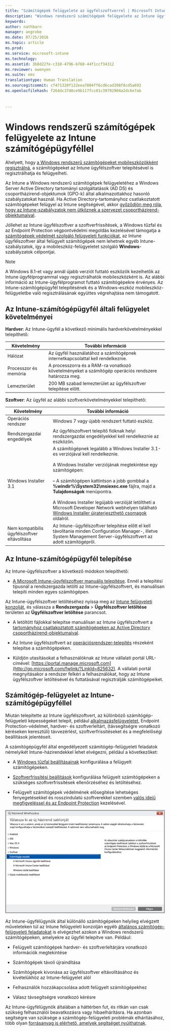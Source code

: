 ```yaml
---
title: "Számítógépek felügyelete az ügyfélszoftverrel | Microsoft Intune"
description: "Windows rendszerű számítógépek felügyelete az Intune ügyfélszoftverrel."
keywords: 
author: nathbarn
manager: angrobe
ms.date: 07/25/2016
ms.topic: article
ms.prod: 
ms.service: microsoft-intune
ms.technology: 
ms.assetid: 3b8d22fe-c318-4796-b760-44f1ccf34312
ms.reviewer: owenyen
ms.suite: ems
translationtype: Human Translation
ms.sourcegitcommit: cf471320f122eea7804ff6cd6cad208f8cd5a692
ms.openlocfilehash: f264dc3740ce9b117fcc01c39792904a2dc6e7ab


---
```


# Windows rendszerű számítógépek felügyelete az Intune számítógépügyféllel
Ahelyett, hogy [a Windows rendszerű számítógépeket mobileszközökként regisztrálná](set-up-windows-device-management-with-microsoft-intune.md), a számítógépeket az Intune ügyfélszoftver telepítésével is regisztrálhatja és felügyelheti.

Az Intune a Windows rendszerű számítógépek felügyeletéhez a Windows Server Active Directory tartományi szolgáltatások (AD DS) és csoportházirend-objektumok (GPO-k) által alkalmazottakhoz hasonló szabályzatokat használ. Ha Active Directory-tartományhoz csatlakoztatott számítógépeket felügyel az Intune segítségével, akkor [győződjön meg róla, hogy az Intune-szabályzatok nem ütköznek a szervezet csoportházirend-objektumaival](resolve-gpo-and-microsoft-intune-policy-conflicts.md).

Jóllehet az Intune ügyfélszoftver a szoftverfrissítések, a Windows tűzfal és az Endpoint Protection végpontvédelmi megoldás kezelésével támogatja a [számítógépek védelmét szolgáló felügyeleti funkciókat](policies-to-protect-windows-pcs-in-microsoft-intune.md), az Intune ügyfélszoftver által felügyelt számítógépek nem lehetnek egyéb Intune-szabályzatok, így a mobileszköz-felügyeletet szolgáló **Windows**-szabályzatok célpontjai.

> [!NOTE]
> A Windows 8.1-et vagy annál újabb verziót futtató eszközök kezelhetők az Intune ügyfélprogrammal vagy regisztrálhatók mobileszközként is. Az alábbi információ az Intune-ügyfélprogramot futtató számítógépekre érvényes. Az Intune-számítógépügyfél telepítésének és a Windows-eszköz mobileszköz-felügyeletbe való regisztrálásának együttes végrehajtása nem támogatott.

## Az Intune-számítógépügyfél általi felügyelet követelményei

**Hardver**: Az Intune-ügyfél a következő minimális hardverkövetelményekkel telepíthető:

|Követelmény|További információ|
|---------------|--------------------|
|Hálózat|Az ügyfél használatához a számítógépnek internetkapcsolattal kell rendelkeznie.|
|Processzor és memória|A processzorra és a RAM-ra vonatkozó követelményeket a számítógép operációs rendszere határozza meg.|
|Lemezterület|200 MB szabad lemezterület az ügyfélszoftver telepítése előtt.|

**Szoftver**: Az ügyfél az alábbi szoftverkövetelményekkel telepíthető:

|Követelmény|További információ|
|---------------|--------------------|
|Operációs rendszer | Windows 7 vagy újabb rendszert futtató eszköz. |
|Rendszergazdai engedélyek|Az ügyfélszoftvert telepítő fióknak helyi rendszergazdai engedélyekkel kell rendelkeznie az eszközön.|
|Windows Installer 3.1|A számítógépnek legalább a Windows Installer 3.1-es verziójával kell rendelkeznie.<br /><br />A Windows Installer verziójának megtekintése egy számítógépen:<br /><br />– A számítógépen kattintson a jobb gombbal a **%windir%\System32\msiexec.exe** fájlra, majd a **Tulajdonságok** menüpontra.<br /><br />A Windows Installer legújabb verzióját letöltheti a Microsoft Developer Network webhelyen található [Windows Installer újraterjeszthető csomagok](http://go.microsoft.com/fwlink/?LinkID=234258) oldalról.|
|Nem kompatibilis ügyfélszoftver eltávolítása|Az Intune-ügyfélszoftver telepítése előtt el kell távolítania minden Configuration Manager-, illetve System Management Server-ügyfélszoftvert az adott számítógépről.|

## Az Intune-számítógépügyfél telepítése
Az Intune-ügyfélszoftver a következő módokon telepíthető:

-  [A Microsoft Intune-ügyfélszoftver manuális telepítése](install-the-windows-pc-client-with-microsoft-intune.md#to-manually-deploy-the-client-software). Ennél a telepítési típusnál a rendszergazda letölti az Intune-ügyfélszoftvert, és manuálisan telepíti minden egyes számítógépen.

  Az Intune-ügyfélszoftver letöltéséhez nyissa meg az [Intune felügyeleti konzolját](https://manage.microsoft.com), és válassza a **Rendszergazda** > **Ügyfélszoftver letöltése** területen az **Ügyfélszoftver letöltése** parancsot.

-  A letöltött fájlokkal telepítse manuálisan az Intune ügyfélszoftvert a [tartományhoz csatlakoztatott számítógépeken az Active Directory csoportházirend-objektumaival](install-the-windows-pc-client-with-microsoft-intune.md#to-automatically-deploy-the-client-software-by-using-group-policy).

-  Az Intune ügyfélszoftvert az [operációsrendszer-telepítés](install-the-windows-pc-client-with-microsoft-intune.md#install-the-microsoft-intune-client-software-as-part-of-an-image) részeként telepítse a számítógépeken.

-  Küldjön utasításokat a felhasználóknak az Intune vállalati portál URL-címével: [https://portal.manage.microsoft.com](http://go.microsoft.com/fwlink/?LinkId=825632). A vállalati portál megnyitásakor a rendszer felkéri a felhasználókat, hogy az Intune ügyfélszoftver letöltésével és futtatásával regisztrálják számítógépeiket.

## Számítógép-felügyelet az Intune-számítógépügyféllel
Miután telepítette az Intune ügyfélszoftvert, az különböző számítógép-felügyeleti képességeket telepít, például [alkalmazásfelügyeletet](deploy-apps-in-microsoft-intune.md), Endpoint Protection-védelmet, hardver- és szoftverleltárt, (távsegítségre vonatkozó kéréseken keresztüli) távvezérlést, szoftverfrissítéseket és a megfelelőségi beállítások jelentéseit.

A számítógépügyfél által engedélyezett számítógép-felügyeleti feladatok némelyikét Intune-házirendekkel lehet elvégezni, például a következőket:

-   A [Windows tűzfal beállításainak](help-protect-windows-pcs-using-windows-firewall-policies-in-microsoft-intune.md) konfigurálása a felügyelt számítógépeken.

-   [Szoftverfrissítési beállítások](keep-windows-pcs-up-to-date-with-software-updates-in-microsoft-intune.md) konfigurálása felügyelt számítógépeken a szükséges szoftverfrissítések ellenőrzéséhez és letöltéséhez.

-   Felügyelt számítógépek védelmének elősegítése lehetséges fenyegetésekkel és rosszindulatú szoftverekkel szemben [valós idejű megfigyeléssel és az Endpoint Protection](help-secure-windows-pcs-with-endpoint-protection-for-microsoft-intune.md) kezelésével.

![Szabályzatsablon Windows rendszerű számítógépekhez](../media/pc_policy_template.png)

Az Intune-ügyfélügynök által különálló számítógépeken helyileg elvégzett műveleteken túl az Intune felügyeleti konzolján egyéb [általános számítógép-felügyeleti feladatokat](common-windows-pc-management-tasks-with-the-microsoft-intune-computer-client.md) is elvégezhet azokon a Windows rendszerű számítógépeken, amelyekre az ügyfél telepítve van. Például:

-   Felügyelt számítógépek hardver- és szoftverleltárjára vonatkozó információk megtekintése

-   Számítógépek távoli újraindítása

-   Számítógépek kivonása az ügyfélszoftver eltávolításához és kivételükhöz az Intune-felügyelet alól

-   Felhasználók hozzákapcsolása adott felügyelt számítógépekhez

-   Válasz távsegítségre vonatkozó kérésre

Az Intune-ügyfélügynök általában a háttérben fut, és ritkán van csak szükség felhasználói beavatkozásra vagy hibaelhárításra. Ha azonban segítségre van szüksége a számítógép-felügyeleti problémák elhárításához, több olyan [forrásanyag is elérhető, amelyek segítséget nyújthatnak](/intune/troubleshoot/troubleshoot-client-setup-in-microsoft-intune).



<!--HONumber=Aug16_HO4-->


